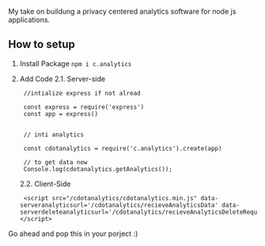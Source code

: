 My take on buildung a privacy centered analytics software for node js applications.


## How to setup

1. Install Package <code>npm i c.analytics</code>

2. Add Code
    2.1. Server-side

        //intialize express if not alread
        
        const express = require('express')
        const app = express()
        
    
        // inti analytics
        
        const cdotanalytics = require('c.analytics').create(app)

        // to get data now
        Console.log(cdotanalytics.getAnalytics());

    2.2. Client-Side
    
    
        <script src="/cdotanalytics/cdotanalytics.min.js" data-serveranalyticsurl='/cdotanalytics/recieveAnalyticsData' data-serverdeleteanalyticsurl='/cdotanalytics/recieveAnalyticsDeleteRequest'></script>



Go ahead and pop this in your porject :)
